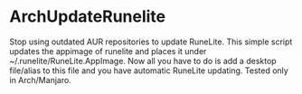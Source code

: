 # ArchUpdateRunelite
Stop using outdated AUR repositories to update RuneLite. 
This simple script updates the appimage of runelite and places it under ~/.runelite/RuneLite.AppImage.
Now all you have to do is add a desktop file/alias to this file and you have automatic RuneLite updating.
Tested only in Arch/Manjaro.
